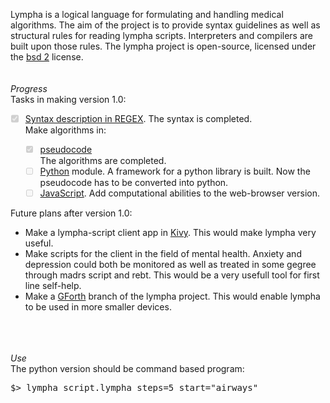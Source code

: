 <script>
document.getElementById( "aboutsmall").style.backgroundColor="#EFAB00";
document.getElementById( "abouttext").style.color="#000000";
document.getElementById( "about").className="menu2active";
</script>
<span class="sc">Lympha</span> is a logical language for formulating and handling medical algorithms. The aim of the project is to provide syntax guidelines as well as structural rules for reading <span class="sc">lympha</span> scripts. Interpreters and compilers are built upon those rules. The <span class="sc">lympha</span> project is open-source, licensed under the <span class="sc">[bsd 2](http://opensource.org/licenses/BSD-2-Clause)</span> license.<br><br>
<br>
<a name="progress" style="font-weight:bold;"></a>
<span style="font-style:italic">Progress</span><br>
Tasks in making version 1.0:
<ul class="task-list">
<li class="task-list-item"> <label class="task-list-control"><input type="checkbox" disabled="" checked="" /><span class="task-list-indicator"></span><a href="https://github.com/RickardHultgren/lympha/blob/master/LYMPHA_syntax.0.1.pdf">Syntax description in REGEX</a>. The syntax is completed.</label></li>
<li>Make algorithms in:</li>
<ul class="task-list">
<li class="task-list-item"> <label class="task-list-control"><input type="checkbox" disabled="" checked="" /><span class="task-list-indicator"></span><a href="https://github.com/RickardHultgren/lympha/blob/master/LYMPHA_algorithm.0.1.pdf">pseudocode</a><br>The algorithms are completed.</label></li>
<li class="task-list-item"> <label class="task-list-control"><input type="checkbox" disabled="" /><span class="task-list-indicator"></span><a href="https://github.com/RickardHultgren/lympha/tree/python">Python</a> module. A framework for a python library is built. Now the pseudocode has to be converted into python.</label></li>
<li class="task-list-item"> <label class="task-list-control"><input type="checkbox" disabled="" /><span class="task-list-indicator"></span><a href="https://github.com/RickardHultgren/lympha/tree/JavaScript">JavaScript</a>. Add computational abilities to the web-browser version.</label></li>
</ul>
</ul>
Future plans after version 1.0:
<ul>
<li>Make a <span class="sc">lympha</span>-script client app in <a href="https://kivy.org/">Kivy</a>. This would make <span class="sc">lympha</span> very useful.</li>
<li>Make scripts for the client in the field of mental health. Anxiety and depression could both be monitored as well as treated in some gegree through <span class="sc">madrs</span> script and <span class="sc">rebt</span>. This would be a very usefull tool for first line self-help.</li>
<li>Make a <a href="https://www.gnu.org/software/gforth/">GForth</a> branch of the <span class="sc">lympha</span> project. This would enable <span class="sc">lympha</span> to be used in more smaller devices.</li>
</ul>
<br><br><br>
<a name="use" style="font-weight:bold;"></a>
<span style="font-style:italic">Use</span><br>
The python version should be command based program:
<pre class="dragscroll">
$> lympha script.lympha steps=5 start="airways"
</pre>
